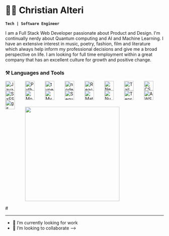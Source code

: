# 👨‍💻 Christian Alteri

**`Tech | Software Engineer `**

<!-- Bio -->
I am a Full Stack Web Developer passionate about Product and Design. I'm continually nerdy about Quantum computing and AI and Machine Learning. I have an extensive interest in music, poetry, fashion, film and literature which always help inform my professional decisions and give me a broad perspective on life. I am looking for full time employment within a great company that has an excellent culture for growth and positive change.

<!-- Development Tool and Language Icons -->
### ⚒️ Languages and Tools
<img align="left" alt="Javascript" width="30px" style="padding-right:30px;" src="https://cdn.jsdelivr.net/gh/devicons/devicon/icons/javascript/javascript-original.svg"/>
<img align="left" alt="Python" width="30px" style="padding-right:30px;" src="https://cdn.jsdelivr.net/gh/devicons/devicon/icons/python/python-original.svg"/>
<img align="left" alt="typescript" width="30px" style="padding-right:30px;" src="https://cdn-icons-png.flaticon.com/512/5968/5968381.png"/>
<img align="left" alt="nodeJS" width="30px" style="padding-right:30px;" src="https://static-00.iconduck.com/assets.00/node-js-icon-454x512-nztofx17.png"/>
<img align="left" alt="React" width="30px" style="padding-right:30px;"  src="https://cdn.jsdelivr.net/gh/devicons/devicon"  />
<img align="left" alt="NextJS" width="30px" style="padding-right:30px;" src="https://cdn.jsdelivr.net/gh/devicons/devicon/icons/nextjs/nextjs-original.svg" />
<img align="left" alt="Tailwindcss" width="30px" style="padding-right:30px;" src="https://cdn.jsdelivr.net/gh/devicons/devicon/icons/tailwindcss/tailwindcss-original-wordmark.svg"  />
<img align="left" alt="CSS" width="30px" style="padding-right:30px;" src="https://cdn.jsdelivr.net/gh/devicons/devicon/icons/css3/css3-original.svg"/>
<img align="left" alt="SaSS" width="30px" style="padding-right:30px;" src="https://cdn.jsdelivr.net/gh/devicons/devicon/icons/sass/sass-original.svg"  />
<img align="left" alt="MongoDB" width="30px" style="padding-right:30px;" src="https://cdn.jsdelivr.net/gh/devicons/devicon/icons/mongodb/mongodb-original.svg" />
<img align="left" alt="MySQL" width="30px" style="padding-right:30px;" src="https://cdn.jsdelivr.net/gh/devicons/devicon/icons/mysql/mysql-original.svg" />
<img align="left" alt="Sequelize" width="30px" style="padding-right:30px;" src="https://cdn.jsdelivr.net/gh/devicons/devicon/icons/sequelize/sequelize-original.svg"  />
<img align="left" alt="Matlab" width="30px" style="padding-right:30px;" src="https://cdn.jsdelivr.net/gh/devicons/devicon/icons/matlab/matlab-original.svg" />
<img align="left" alt="Numpy" width="30px" style="padding-right:30px;" src="https://cdn.jsdelivr.net/gh/devicons/devicon/icons/numpy/numpy-original.svg" />
<img align="left" alt="Tensorflow" width="30px" style="padding-right:30px;" src="https://cdn.jsdelivr.net/gh/devicons/devicon/icons/tailwindcss/tailwindcss-original-wordmark.svg"  />
<img align="left" alt="AWS" width="30px" style="padding-right:30px;" src="https://cdn.jsdelivr.net/gh/devicons/devicon/icons/amazonwebservices/amazonwebservices-original.svg" />
<img align="left" alt="git" width="30px" style="padding-right:30px;" src="https://cdn.jsdelivr.net/gh/devicons/devicon/icons/git/git-original.svg"/>
<br />
<br />
<br />
<br />
<p align="left">
     <img height="300" src="https://github-readme-stats.vercel.app/api/top-langs/?username=demstar16&theme=transparent">
</p>
# 

---
  

- 🌱 I’m currently looking for work
- 👯 I’m looking to collaborate 
-->
